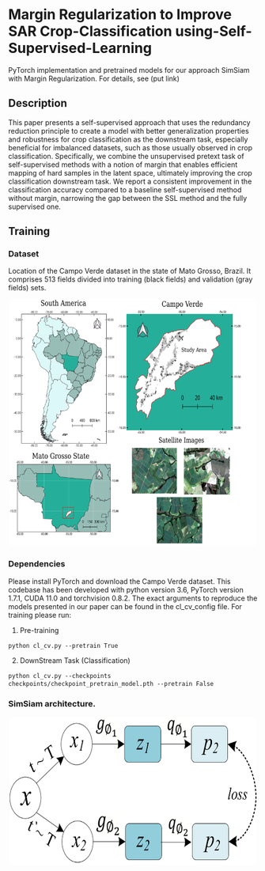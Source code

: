 # Margin Regularization to Improve SAR Crop-Classification using-Self-Supervised-Learning

PyTorch implementation and pretrained models for our approach SimSiam with Margin Regularization. For details, see (put link)

## Description

This paper presents a self-supervised approach that uses the redundancy reduction principle to create a model with better generalization properties and robustness for crop classification as the downstream task, especially beneficial for imbalanced datasets, such as those usually observed in crop classification. Specifically, we combine the unsupervised pretext task of self-supervised methods with a notion of margin that enables efficient mapping of hard samples in the latent space, ultimately improving the crop classification downstream task. We report a consistent improvement in the classification accuracy compared to a baseline self-supervised method without margin, narrowing the gap between the SSL method and the fully supervised one.

## Training

### Dataset

Location of the Campo Verde dataset in the state of Mato Grosso, Brazil. It comprises 513 fields divided into training (black fields) and validation (gray fields) sets.

<p align="center">
  <img 
    width="500"
    height="500"
    src = study_area_CV.png
  >
</p>

### Dependencies

Please install PyTorch and download the Campo Verde dataset. This codebase has been developed with python version 3.6, PyTorch version 1.7.1, CUDA 11.0 and torchvision 0.8.2. The exact arguments to reproduce the models presented in our paper can be found in the cl_cv_config file. For training please run:
  
  1. Pre-training
  ```
  python cl_cv.py --pretrain True
  ```
  
  2. DownStream Task (Classification)
  ```
  python cl_cv.py --checkpoints checkpoints/checkpoint_pretrain_model.pth --pretrain False
  ```

### SimSiam architecture.

<p align="center">
  <img 
    width="500"
    height="300"
    src = simsiam_last.png
  >
</p>
